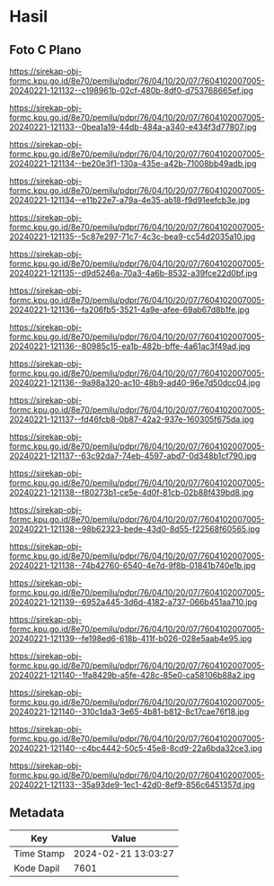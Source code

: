 # Hasil

## Foto C Plano

https://sirekap-obj-formc.kpu.go.id/8e70/pemilu/pdpr/76/04/10/20/07/7604102007005-20240221-121132--c198961b-02cf-480b-8df0-d753768665ef.jpg

https://sirekap-obj-formc.kpu.go.id/8e70/pemilu/pdpr/76/04/10/20/07/7604102007005-20240221-121133--0bea1a19-44db-484a-a340-e434f3d77807.jpg

https://sirekap-obj-formc.kpu.go.id/8e70/pemilu/pdpr/76/04/10/20/07/7604102007005-20240221-121134--be20e3f1-130a-435e-a42b-71008bb49adb.jpg

https://sirekap-obj-formc.kpu.go.id/8e70/pemilu/pdpr/76/04/10/20/07/7604102007005-20240221-121134--e11b22e7-a79a-4e35-ab18-f9d91eefcb3e.jpg

https://sirekap-obj-formc.kpu.go.id/8e70/pemilu/pdpr/76/04/10/20/07/7604102007005-20240221-121135--5c87e297-71c7-4c3c-bea9-cc54d2035a10.jpg

https://sirekap-obj-formc.kpu.go.id/8e70/pemilu/pdpr/76/04/10/20/07/7604102007005-20240221-121135--d9d5246a-70a3-4a6b-8532-a39fce22d0bf.jpg

https://sirekap-obj-formc.kpu.go.id/8e70/pemilu/pdpr/76/04/10/20/07/7604102007005-20240221-121136--fa206fb5-3521-4a9e-afee-69ab67d8b1fe.jpg

https://sirekap-obj-formc.kpu.go.id/8e70/pemilu/pdpr/76/04/10/20/07/7604102007005-20240221-121136--80985c15-ea1b-482b-bffe-4a61ac3f49ad.jpg

https://sirekap-obj-formc.kpu.go.id/8e70/pemilu/pdpr/76/04/10/20/07/7604102007005-20240221-121136--9a98a320-ac10-48b9-ad40-96e7d50dcc04.jpg

https://sirekap-obj-formc.kpu.go.id/8e70/pemilu/pdpr/76/04/10/20/07/7604102007005-20240221-121137--fd46fcb8-0b87-42a2-937e-160305f675da.jpg

https://sirekap-obj-formc.kpu.go.id/8e70/pemilu/pdpr/76/04/10/20/07/7604102007005-20240221-121137--63c92da7-74eb-4597-abd7-0d348b1cf790.jpg

https://sirekap-obj-formc.kpu.go.id/8e70/pemilu/pdpr/76/04/10/20/07/7604102007005-20240221-121138--f80273b1-ce5e-4d0f-81cb-02b88f439bd8.jpg

https://sirekap-obj-formc.kpu.go.id/8e70/pemilu/pdpr/76/04/10/20/07/7604102007005-20240221-121138--98b62323-bede-43d0-8d55-f22568f60565.jpg

https://sirekap-obj-formc.kpu.go.id/8e70/pemilu/pdpr/76/04/10/20/07/7604102007005-20240221-121138--74b42760-6540-4e7d-9f8b-01841b740e1b.jpg

https://sirekap-obj-formc.kpu.go.id/8e70/pemilu/pdpr/76/04/10/20/07/7604102007005-20240221-121139--6952a445-3d6d-4182-a737-066b451aa710.jpg

https://sirekap-obj-formc.kpu.go.id/8e70/pemilu/pdpr/76/04/10/20/07/7604102007005-20240221-121139--fe198ed6-618b-411f-b026-028e5aab4e95.jpg

https://sirekap-obj-formc.kpu.go.id/8e70/pemilu/pdpr/76/04/10/20/07/7604102007005-20240221-121140--1fa8429b-a5fe-428c-85e0-ca58106b88a2.jpg

https://sirekap-obj-formc.kpu.go.id/8e70/pemilu/pdpr/76/04/10/20/07/7604102007005-20240221-121140--310c1da3-3e65-4b81-b812-8c17cae76f18.jpg

https://sirekap-obj-formc.kpu.go.id/8e70/pemilu/pdpr/76/04/10/20/07/7604102007005-20240221-121140--c4bc4442-50c5-45e8-8cd9-22a6bda32ce3.jpg

https://sirekap-obj-formc.kpu.go.id/8e70/pemilu/pdpr/76/04/10/20/07/7604102007005-20240221-121133--35a93de9-1ec1-42d0-8ef9-856c6451357d.jpg


## Metadata

| Key        | Value               |
| ---------- | ------------------- |
| Time Stamp | 2024-02-21 13:03:27 |
| Kode Dapil | 7601                |



